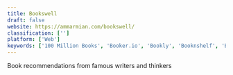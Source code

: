 ```yaml
---
title: Bookswell
draft: false 
website: https://ammarmian.com/bookswell/
classification: ['']
platform: ['Web']
keywords: ['100 Million Books', 'Booker.io', 'Bookly', 'Booknshelf', 'Bookstck', 'Consignpro', 'Four Hour Book Club', 'Highly Reco', 'IndraStra Global', 'Kooba', 'Puzzleskill', 'Quail', 'QuickBooks Online', 'Readingstash', 'ShelfJoy', 'This is Broken', 'Wisebooks', 'bookclub', 'wits.io']
---
```

Book recommendations from famous writers and thinkers